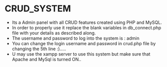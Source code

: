 # CRUD_SYSTEM
* Its a Admin panel with all CRUD features created using PHP and MySQL.
* In order to properly use it replace the blank variables in db_connect.php file with your details as described along.
* The username and password to log into the system is : admin
* You can change the login username and password in crud.php file by changing the 5th line :).....
* U may use the xampp server to use this system but make sure that Apache and MySql is turned ON..
